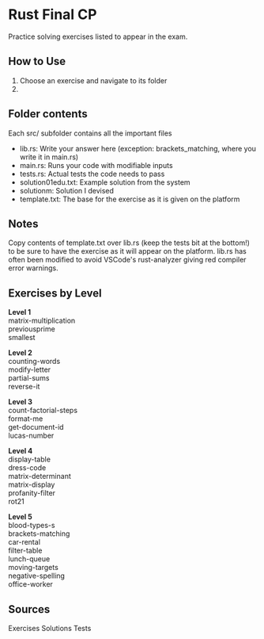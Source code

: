 # Rust Final CP

Practice solving exercises listed to appear in the exam.

## How to Use

1. Choose an exercise and navigate to its folder
2. 

## Folder contents

Each src/ subfolder contains all the important files
- lib.rs: Write your answer here (exception: brackets_matching, where you write it in main.rs)
- main.rs:  Runs your code with modifiable inputs
- tests.rs:  Actual tests the code needs to pass
- solution01edu.txt: Example solution from the system
- solutionm: Solution I devised 
- template.txt: The base for the exercise as it is given on the platform


## Notes

Copy contents of template.txt over lib.rs (keep the tests bit at the bottom!) to be sure to have the exercise as it will appear on the platform. lib.rs has often been modified to avoid VSCode's rust-analyzer giving red compiler error warnings.

## Exercises by Level

**Level 1**  
matrix-multiplication  
previousprime  
smallest  

**Level 2**  
counting-words  
modify-letter  
partial-sums  
reverse-it  

**Level 3**  
count-factorial-steps  
format-me  
get-document-id  
lucas-number  

**Level 4**  
display-table  
dress-code  
matrix-determinant  
matrix-display  
profanity-filter  
rot21  

**Level 5**  
blood-types-s  
brackets-matching  
car-rental  
filter-table  
lunch-queue  
moving-targets  
negative-spelling  
office-worker  

## Sources
Exercises
Solutions
Tests
